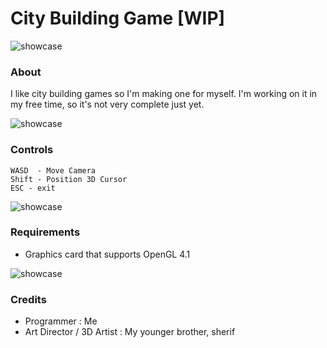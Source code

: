 # City Building Game [WIP]

![showcase](assets/misc/farm.gif)

### About
I like city building games so I'm making one for myself. I'm working on it in my free time, so it's not very complete just yet.

![showcase](assets/misc/forests.gif)

### Controls
```
WASD  - Move Camera
Shift - Position 3D Cursor
ESC - exit
```

![showcase](assets/misc/long_pan.gif)

### Requirements
- Graphics card that supports OpenGL 4.1

![showcase](assets/misc/zoom_out.gif)

### Credits
- Programmer : Me
- Art Director / 3D Artist : My younger brother, sherif